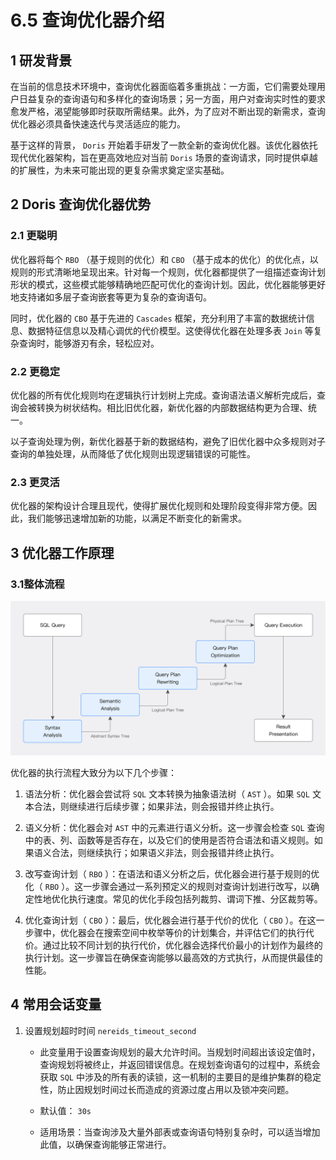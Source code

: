 # 6.5 查询优化器介绍

## 1 研发背景

在当前的信息技术环境中，查询优化器面临着多重挑战：一方面，它们需要处理用户日益复杂的查询语句和多样化的查询场景；另一方面，用户对查询实时性的要求愈发严格，渴望能够即时获取所需结果。此外，为了应对不断出现的新需求，查询优化器必须具备快速迭代与灵活适应的能力。

基于这样的背景， `Doris` 开始着手研发了一款全新的查询优化器。该优化器依托现代优化器架构，旨在更高效地应对当前 `Doris` 场景的查询请求，同时提供卓越的扩展性，为未来可能出现的更复杂需求奠定坚实基础。

## 2 Doris 查询优化器优势

### 2.1 更聪明

优化器将每个 `RBO` （基于规则的优化）和 `CBO` （基于成本的优化）的优化点，以规则的形式清晰地呈现出来。针对每一个规则，优化器都提供了一组描述查询计划形状的模式，这些模式能够精确地匹配可优化的查询计划。因此，优化器能够更好地支持诸如多层子查询嵌套等更为复杂的查询语句。

同时，优化器的 `CBO` 基于先进的 `Cascades` 框架，充分利用了丰富的数据统计信息、数据特征信息以及精心调优的代价模型。这使得优化器在处理多表 `Join` 等复杂查询时，能够游刃有余，轻松应对。

### 2.2 更稳定

优化器的所有优化规则均在逻辑执行计划树上完成。查询语法语义解析完成后，查询会被转换为树状结构。相比旧优化器，新优化器的内部数据结构更为合理、统一。

以子查询处理为例，新优化器基于新的数据结构，避免了旧优化器中众多规则对子查询的单独处理，从而降低了优化规则出现逻辑错误的可能性。

### 2.3 更灵活

优化器的架构设计合理且现代，使得扩展优化规则和处理阶段变得非常方便。因此，我们能够迅速增加新的功能，以满足不断变化的新需求。

## 3 优化器工作原理

### 3.1整体流程

![](../../../../assets/images/Doris/cost-based-optimizer-fc98bc8cc103d7a455129ef94b21d4ae.jpg)

优化器的执行流程大致分为以下几个步骤：

1. 语法分析：优化器会尝试将 `SQL` 文本转换为抽象语法树（ `AST` ）。如果 `SQL` 文本合法，则继续进行后续步骤；如果非法，则会报错并终止执行。

2. 语义分析：优化器会对 `AST` 中的元素进行语义分析。这一步骤会检查 `SQL` 查询中的表、列、函数等是否存在，以及它们的使用是否符合语法和语义规则。如果语义合法，则继续执行；如果语义非法，则会报错并终止执行。

3. 改写查询计划（ `RBO` ）：在语法和语义分析之后，优化器会进行基于规则的优化（ `RBO` ）。这一步骤会通过一系列预定义的规则对查询计划进行改写，以确定性地优化执行速度。常见的优化手段包括列裁剪、谓词下推、分区裁剪等。

4. 优化查询计划（ `CBO` ）：最后，优化器会进行基于代价的优化（ `CBO` ）。在这一步骤中，优化器会在搜索空间中枚举等价的计划集合，并评估它们的执行代价。通过比较不同计划的执行代价，优化器会选择代价最小的计划作为最终的执行计划。这一步骤旨在确保查询能够以最高效的方式执行，从而提供最佳的性能。

## 4 常用会话变量

1. 设置规划超时时间 `nereids_timeout_second`

    * 此变量用于设置查询规划的最大允许时间。当规划时间超出该设定值时，查询规划将被终止，并返回错误信息。在规划查询语句的过程中，系统会获取 `SQL` 中涉及的所有表的读锁，这一机制的主要目的是维护集群的稳定性，防止因规划时间过长而造成的资源过度占用以及锁冲突问题。

    * 默认值： `30s`

    * 适用场景：当查询涉及大量外部表或查询语句特别复杂时，可以适当增加此值，以确保查询能够正常进行。
